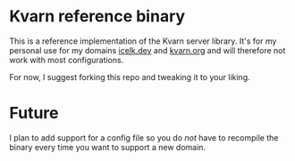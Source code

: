 # Kvarn reference binary

This is a reference implementation of the Kvarn server library.
It's for my personal use for my domains [icelk.dev](https://icelk.dev/) and [kvarn.org](https://kvarn.org/)
and will therefore not work with most configurations.

For now, I suggest forking this repo and tweaking it to your liking.


# Future

I plan to add support for a config file so you do *not* have to recompile the binary every time you want to support a new domain.
